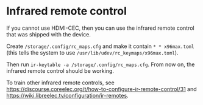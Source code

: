 # Infrared remote control

If you cannot use HDMI-CEC, then you can use the infrared remote control that was shipped with the device.

Create `/storage/.config/rc_maps.cfg` and make it contain `* * x96max.toml` (this tells the system to use `/usr/lib/udev/rc_keymaps/x96max.toml`).

Then run `ir-keytable -a /storage/.config/rc_maps.cfg`. From now on, the infrared remote control should be working.

To train other infrared remote controls, see https://discourse.coreelec.org/t/how-to-configure-ir-remote-control/31 and https://wiki.libreelec.tv/configuration/ir-remotes.

